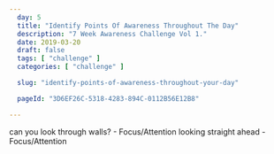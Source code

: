 ```yaml
---
  day: 5
  title: "Identify Points Of Awareness Throughout The Day"
  description: "7 Week Awareness Challenge Vol 1."
  date: 2019-03-20
  draft: false
  tags: [ "challenge" ]
  categories: [ "challenge" ]

  slug: "identify-points-of-awareness-throughout-your-day"

  pageId: "3D6EF26C-5318-4283-894C-0112B56E12B8"

---
```


can you look through walls? - Focus/Attention
looking straight ahead - Focus/Attention

